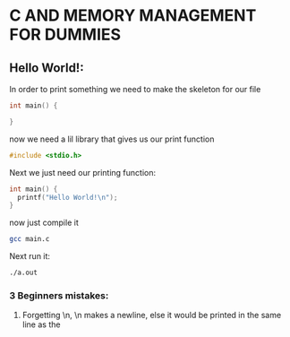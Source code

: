 # **C AND MEMORY MANAGEMENT FOR DUMMIES**

## Hello World!:

In order to print something we need to make the skeleton for our file

```C
int main() {

}
```
now we need a lil library that gives us our print function
```C
#include <stdio.h>
```

Next we just need our printing function:

```c
int main() {
  printf("Hello World!\n");
}
```

now just compile it
```sh
gcc main.c
```
Next run it:
```sh
./a.out
```
### 3 Beginners mistakes:
1. Forgetting \n, \n makes a newline, else it would be printed in the same line as the 
